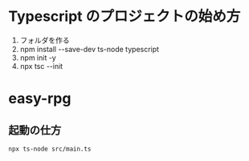 # Typescript のプロジェクトの始め方

1. フォルダを作る
2. npm install --save-dev ts-node typescript
3. npm init -y
4. npx tsc --init

# easy-rpg

## 起動の仕方

```
npx ts-node src/main.ts
```
